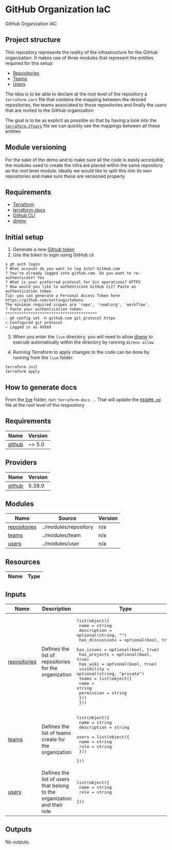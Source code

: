 <!-- BEGIN_TF_DOCS -->
# GitHub Organization IaC

GitHub Organization IAC

## Project structure

This repository represents the reality of the infrastructure for the GitHub
organization. It makes use of three modules that represent the entities required
for this setup:

- [Repositories](../modules/repository/README.md)
- [Teams](../modules/team/README.md)
- [Users](../modules/user/README.md)

The idea is to be able to declare at the root level of the repository a
`terraform.vars` file that contains the mapping between the desired
repositories, the teams associated to those repositories and finally the users
that are invited to the GitHub organization

The goal is to be as explicit as possible so that by having a look into the
[`terraform.tfvars`](terraform.tfvars) file we can quickly see the mappings
between all these entities

## Module versioning

For the sake of the demo and to make sure all the code is easily accessible, the
modules used to create the infra are placed within the same repository as the
root level module. Ideally we would like to split this into its own repositories
and make sure these are versioned properly

## Requirements

- [Terraform](https://www.terraform.io/)
- [terraform-docs](https://terraform-docs.io/)
- [Github CLI](https://github.com/cli/cli)
- [direnv](https://direnv.net/docs/installation.html)

## Initial setup

1. Generate a new [Github token](https://github.com/settings/tokens)
2. Use the token to login using GitHub cli

```
❯ gh auth login
? What account do you want to log into? GitHub.com
? You're already logged into github.com. Do you want to re-authenticate? Yes
? What is your preferred protocol for Git operations? HTTPS
? How would you like to authenticate GitHub CLI? Paste an authentication token
Tip: you can generate a Personal Access Token here https://github.com/settings/tokens
The minimum required scopes are 'repo', 'read:org', 'workflow'.
? Paste your authentication token: ****************************************
- gh config set -h github.com git_protocol https
✓ Configured git protocol
✓ Logged in as XXXXX
```

3. When you enter the `live` directory, you will need to allow
   [direnv](https://direnv.net/) to execute automatically within the directory
   by running `direnv allow`

4. Running Terraform to apply changes to the code can be done by running from
   the `live` folder:

```
terraform init
terraform apply
```

## How to generate docs

From the [live](./live) folder, run: `terraform-docs .`. That will update the
[`README.md`](README.md) file at the root level of the respository

## Requirements

| Name | Version |
|------|---------|
| <a name="requirement_github"></a> [github](#requirement\_github) | ~> 5.0 |

## Providers

| Name | Version |
|------|---------|
| <a name="provider_github"></a> [github](#provider\_github) | 5.38.0 |

## Modules

| Name | Source | Version |
|------|--------|---------|
| <a name="module_repositories"></a> [repositories](#module\_repositories) | ../modules/repository | n/a |
| <a name="module_teams"></a> [teams](#module\_teams) | ../modules/team | n/a |
| <a name="module_users"></a> [users](#module\_users) | ../modules/user | n/a |

## Resources

| Name | Type |
|------|------|

## Inputs

| Name | Description | Type | Default | Required |
|------|-------------|------|---------|:--------:|
| <a name="input_repositories"></a> [repositories](#input\_repositories) | Defines the list of repositories for the organization | <pre>list(object({<br>    name            = string<br>    description     = optional(string, "")<br>    has_discussions = optional(bool, true)<br>    has_issues      = optional(bool, true)<br>    has_projects    = optional(bool, true)<br>    has_wiki        = optional(bool, true)<br>    visibility      = optional(string, "private")<br>    teams = list(object({<br>      name       = string<br>      permission = string<br>    }))<br>  }))</pre> | `[]` | no |
| <a name="input_teams"></a> [teams](#input\_teams) | Defines the list of teams create for the organization | <pre>list(object({<br>    name        = string<br>    description = string<br>    users = list(object({<br>      name = string<br>      role = string<br>    }))<br>  }))</pre> | `[]` | no |
| <a name="input_users"></a> [users](#input\_users) | Defines the list of users that belong to the organization and their role | <pre>list(object({<br>    name = string<br>    role = string<br>  }))</pre> | `[]` | no |

## Outputs

No outputs.
<!-- END_TF_DOCS -->
